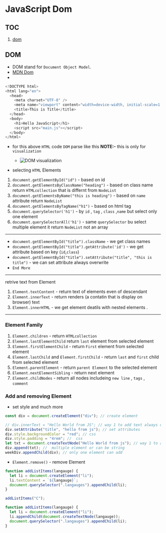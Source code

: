 # JavaScript Dom

## TOC

1. [dom](#dom)

## DOM

- DOM stand for `Document Object Model`.
- [MDN Dom](https://developer.mozilla.org/en-US/docs/Web/API/Document)
-

```js
<!DOCTYPE html>
<html lang="en">
  <head>
    <meta charset="UTF-8" />
    <meta name="viewport" content="width=device-width, initial-scale=1.0" />
    <title>This is Title</title>
  </head>
  <body>
    <h1>Hello JavaScript</h1>
    <script src="main.js"></script>
  </body>
</html>


```

- for this above `HTML` code `DOM` parse like this
  **NOTE:-** this is only for `visualization`

  - ![DOM visualization](https://media.discordapp.net/attachments/1205479570900521003/1237304330512633936/image.png?ex=663b28f4&is=6639d774&hm=0de30707bbd532f487410d2fef725ddde8d938a04df54895fa133056aa7291bd&=&format=webp&quality=lossless&width=949&height=583)

- selecting `HTML` Elements

1. `document.getElementById("id")` - based on id
2. `document.getElementsByClassName("heading")` - based on class name return `HTMLcollection` that is differnt from `NodeList`
3. `document.getElementsByName("this is heading")` - based on `name` attribute return `NodeList`
4. `document.getElementsByTagName("h1")` - based on html tag
5. `document.querySelector('h1')` - by `id` , `tag` , `class` ,`name` but select only one element
6. `document.querySelectorAll('h1')` - same `querySelector` bu select multiple element it return `NodeList` not an array

---

- `document.getElementById("title").className` - we get class names
- `document.getElementById("title").getAttribute('id')` - we get attribute based on key (`id`,`class`)
- `document.getElementById("title").setAttribute("title", "this is title")` - we can set attribute always overwrite
- `End More`

---

retrive text from Element

1. `Element.textContent` - return text of elements even of descendant
2. `Element.innerText` - return renders (a contatin that is display on browser) text
3. `Element.innerHTML` - we get element deatils with nested elements .

---

### Element Family

1. `Element.children` - return `HTMLcollection`
2. `Element.lastElementChild` return `last` element from selected element
3. `Element.firstElementChild` - return `First` element from selected element
4. `Element.lastChild` and `Element.firstChild` - return `last` and `first` child from selected element
5. `Element.parentElement` - return `parent Element` to the selected element
6. `Element.nextElementSibling` - return next element
7. `Element.childNodes` - return all nodes includeing `new line` , `tags` , `comment`

### Add and removing Element

- set style and much more

```js
const div = document.createElement("div"); // create element

// div.innerText = "Hello World from JS"; // way 1 to add text always overwrite
div.setAttribute("title", "hello from js"); // set attributes
div.style.backgroundColor = "red"; // css
div.style.padding = "4rem"; //  css
let txt = document.createTextNode("Hello World from js"); // way 1 to add text
div.append(txt); //  multiple element or can be string
weekDiv.appendChild(div); // only one element can add
```

- `Element.remove()` - remove Element

```js
function addListItems(langauge) {
  let li = document.createElement("li");
  li.textContent = `${langauge}`;
  document.querySelector(".langauges").appendChild(li);
}

addListItems("C");
```

```js
function addListItems(langauge) {
  let li = document.createElement("li");
  li.appendChild(document.createTextNode(langauge));
  document.querySelector(".langauges").appendChild(li);
}
```
